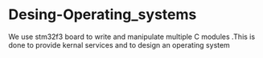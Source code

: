 # Desing-Operating_systems
We use stm32f3 board to write and manipulate multiple C modules .This is done to provide kernal services and to design an operating system
